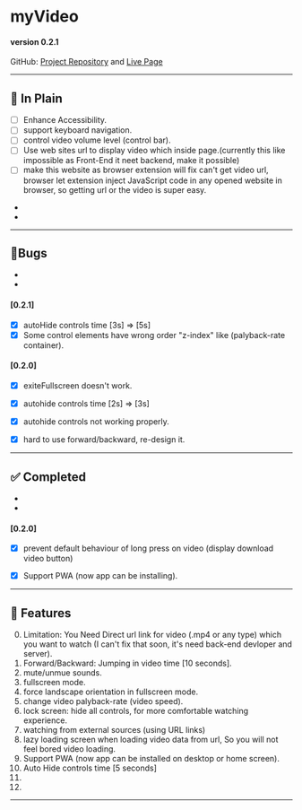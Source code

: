 # myVideo
#### version 0.2.1

GitHub: [Project Repository](https://github.com/ali-mahdi-eng/myVideo) and [Live Page](https://ali-mahdi-eng.github.io/myVideo/)


---

## 📝 In Plain
- [ ] Enhance Accessibility.
- [ ] support keyboard navigation.
- [ ] control video volume level (control bar).
- [ ] Use web sites url to display video which inside page.(currently this like impossible as Front-End it neet backend, make it possible)
- [ ] make this website as browser extension will fix can't get video url, browser let extension inject JavaScript code in any opened website in browser, so getting url or the video is super easy.
- 
- 



---

## 🐞Bugs
- 
-
#### [0.2.1]
- [x] autoHide controls time [3s] => [5s]
- [x] Some control elements have wrong order "z-index" like (palyback-rate container).
#### [0.2.0]
- [x] exiteFullscreen doesn't work.
- [x] autohide controls time [2s] => [3s]
- [x] autohide controls not working properly.
- [x] hard to use forward/backward, re-design it.



---

## ✅ Completed
- 
- 
#### [0.2.0]
- [x] prevent default behaviour of long press on video (display download video button)
- [x] Support PWA (now app can be installing).



---

## 🔮 Features
0. Limitation: You Need Direct url link for video (.mp4 or any type) which you want to watch (I can't fix that soon, it's need back-end devloper and server).
1. Forward/Backward: Jumping in video time [10 seconds].
2. mute/unmue sounds.
3. fullscreen mode.
4. force landscape orientation in fullscreen mode.
5. change video palyback-rate (video speed).
6. lock screen: hide all controls, for more comfortable watching experience.
7. watching from external sources (using URL links)
8. lazy loading screen when loading video data from url, So you will not feel bored video loading.
9. Support PWA (now app can be installed on desktop or home screen).
10. Auto Hide controls time [5 seconds]
11. 
12. 



---


